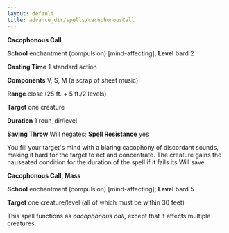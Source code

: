 ```yaml
---
layout: default
title: advance_dir/spells/cacophonousCall
---
```

 **Cacophonous Call**

**School** enchantment (compulsion) [mind-affecting]; **Level** bard 2

**Casting Time** 1 standard action

**Components** V, S, M (a scrap of sheet music)

**Range** close (25 ft. + 5 ft./2 levels)

**Target** one creature

**Duration** 1 roun_dir/level

**Saving Throw** Will negates; **Spell Resistance** yes

You fill your target's mind with a blaring cacophony of discordant sounds, making it hard for the target to act and concentrate. The creature gains the nauseated condition for the duration of the spell if it fails its Will save.

**Cacophonous Call, Mass**

**School** enchantment (compulsion) [mind-affecting]; **Level** bard 5

**Target** one creature/level (all of which must be within 30 feet)

This spell functions as _cacophonous call_, except that it affects multiple creatures.

